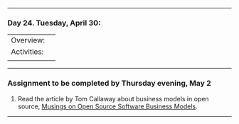 --------------------------------------------------------------------------------

### Day 24. Tuesday, April 30:

|              |        |
|:---|:----|
|Overview:     |  |
|Activities:   |   |
|              |  |




--------------------------------------------------------------------------------

### Assignment to be completed by **Thursday evening, May 2**
1. Read the article by Tom Callaway about business models in open source,
[Musings on Open Source Software Business Models](https://spot.livejournal.com/327801.html).





--------------------------------------------------------------------------------
